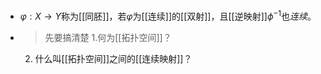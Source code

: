 - $\varphi:X\to Y$称为[[同胚]]，若$\varphi$为[[连续]]的[[双射]]，且[[逆映射]]$\phi^{-1}$也*连续*。
- >先要搞清楚
  1.何为[[拓扑空间]]？
  2. 什么叫[[拓扑空间]]之间的[[连续映射]]？